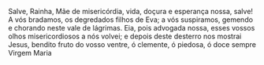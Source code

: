 Salve, Rainha, Mãe de misericórdia, vida, doçura e esperança nossa, salve!
A vós bradamos, os degredados filhos de Eva; a vós suspiramos, gemendo e chorando neste vale de lágrimas.
Eia, pois advogada nossa, esses vossos olhos misericordiosos a nós volvei; e depois deste desterro nos mostrai Jesus, bendito fruto do vosso ventre, ó clemente, ó piedosa, ó doce sempre Virgem Maria
